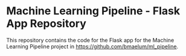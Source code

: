 # Machine Learning Pipeline - Flask App Repository
This repository contains the code for the Flask app for the Machine Learning Pipeline project in https://github.com/bmaelum/ml_pipeline.
